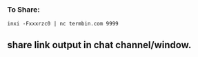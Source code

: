 ### **To Share**:
`inxi -Fxxxrzc0 | nc termbin.com 9999`

## share link output in chat channel/window.
